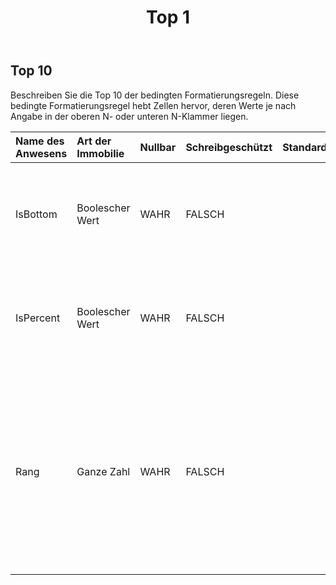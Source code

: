 ﻿---
title: Top 1
second_title: Aspose.Cells Cloud Documen
type: docs
url: /de/specification/model/top10/
description: "Aspose.Cells Cloud-Modellspezifikation: Top10. Bearbeiten Sie mühelos Excel und andere Tabellenkalkulationsdokumente mit Funktionen wie Öffnen, Generieren, Bearbeiten, Teilen, Zusammenführen, Vergleichen und Konvertieren"
weight: 50
---
## **Top 10**

Beschreiben Sie die Top 10 der bedingten Formatierungsregeln. Diese bedingte Formatierungsregel hebt Zellen hervor, deren Werte je nach Angabe in der oberen N- oder unteren N-Klammer liegen.

| Name des Anwesens| Art der Immobilie| Nullbar| Schreibgeschützt| Standardwert| Beschreibung|
|:- |:- |:- |:- |:- |:- |
| IsBottom| Boolescher Wert| WAHR| FALSCH|| Rufen Sie ab oder legen Sie fest, ob eine „Top/Bottom-n“-Regel eine „Bottom-n“-Regel ist. Der Standardwert ist falsch.|
| IsPercent| Boolescher Wert| WAHR| FALSCH|| Rufen Sie ab oder legen Sie fest, ob eine „Top/Bottom n“-Regel eine „Top/Bottom n Prozent“-Regel ist. Der Standardwert ist falsch.|
| Rang| Ganze Zahl| WAHR| FALSCH|| Rufen Sie den Wert von „n“ in einer bedingten Formatierungsregel „oben/unten n“ ab oder legen Sie ihn fest. Wenn IsPercent wahr ist, muss der Wert zwischen 0 und 100 liegen. Andernfalls muss er zwischen 0 und 1000 liegen. Der Standardwert ist 10.|

